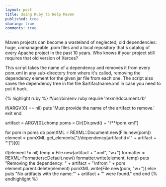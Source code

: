 ```yaml
---
layout: post 
title: Using Ruby to Help Maven
published: true
sharing: true
comments: true
---
```


Maven projects can become a wasteland of neglected, old dependencies: huge, unmanageable .pom files  and a local repository that's catalog of every Apache project in the past 10 years.  Who knows if your project still requires that old version of Xerces?

This script takes the name of a dependency and removes it from every pom.xml in any sub-directory from where it's called, removing the dependency element for the given jar file from each one.  The script also saves the dependency tree in the file $artifactname.xml in case you need to put it back.

{% highlight ruby %}
#/usr/bin/env ruby
require 'rexml/document.rb'

if(ARGV[0] == nil)
  puts 'Must provide the name of the artifact to remove.'
  exit
end

artifact = ARGV[0].chomp
poms = Dir[Dir.pwd() + "/**/pom.xml"]

for pom in poms do
  pomXML = REXML::Document.new(File.new(pom))
  element = pomXML.get_elements("//dependency[artifactId='" + artifact + "']")[0]

  if(element != nil)
    temp = File.new(artifact + ".xml", "w+")
    formatter = REXML::Formatters::Default.new()
    formatter.write(element, temp)
    puts "Removing the dependency: " + artifact + "\nfrom " + pom
    element.parent.delete(element)
    pomXML.write(File.new(pom, "w+"))
  else
    puts "No artifacts with the name:'" + artifact + "' were found."
  end
end
{% endhighlight %}
